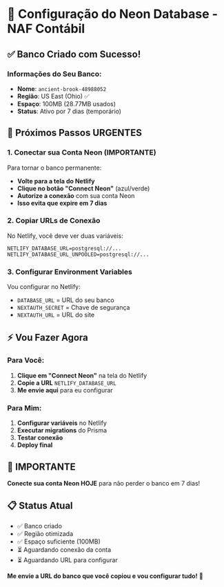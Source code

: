 # 🎯 Configuração do Neon Database - NAF Contábil

## ✅ **Banco Criado com Sucesso!**

### **Informações do Seu Banco:**
- **Nome**: `ancient-brook-48988052`
- **Região**: US East (Ohio) ✅
- **Espaço**: 100MB (28.77MB usados)
- **Status**: Ativo por 7 dias (temporário)

## 🔧 **Próximos Passos URGENTES**

### 1. **Conectar sua Conta Neon (IMPORTANTE)**
Para tornar o banco permanente:
- **Volte para a tela do Netlify**
- **Clique no botão "Connect Neon"** (azul/verde)
- **Autorize a conexão** com sua conta Neon
- **Isso evita que expire em 7 dias**

### 2. **Copiar URLs de Conexão**
No Netlify, você deve ver duas variáveis:
```
NETLIFY_DATABASE_URL=postgresql://...
NETLIFY_DATABASE_URL_UNPOOLED=postgresql://...
```

### 3. **Configurar Environment Variables**
Vou configurar no Netlify:
- `DATABASE_URL` = URL do seu banco
- `NEXTAUTH_SECRET` = Chave de segurança
- `NEXTAUTH_URL` = URL do site

## ⚡ **Vou Fazer Agora**

### **Para Você:**
1. **Clique em "Connect Neon"** na tela do Netlify
2. **Copie a URL** `NETLIFY_DATABASE_URL`
3. **Me envie aqui** para eu configurar

### **Para Mim:**
1. **Configurar variáveis** no Netlify
2. **Executar migrations** do Prisma
3. **Testar conexão**
4. **Deploy final**

## 🚨 **IMPORTANTE**

**Conecte sua conta Neon HOJE** para não perder o banco em 7 dias!

## 📋 **Status Atual**

- ✅ Banco criado
- ✅ Região otimizada
- ✅ Espaço suficiente (100MB)
- ⏳ Aguardando conexão da conta
- ⏳ Aguardando URL para configurar

**Me envie a URL do banco que você copiou e vou configurar tudo!** 🚀

